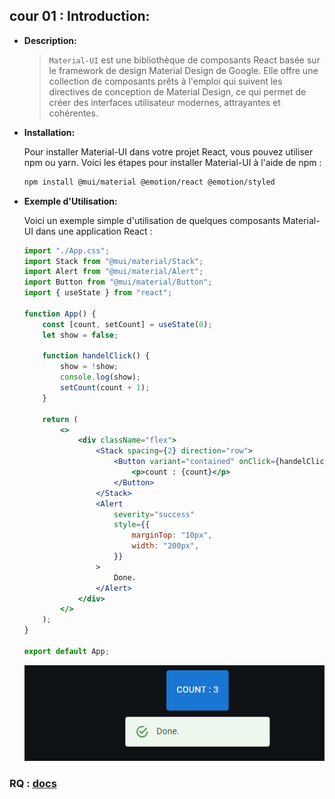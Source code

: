 ## cour 01 : **Introduction:**

-   **Description:**

    > `Material-UI` est une bibliothèque de composants React basée sur le framework de design Material Design de Google. Elle offre une collection de composants prêts à l'emploi qui suivent les directives de conception de Material Design, ce qui permet de créer des interfaces utilisateur modernes, attrayantes et cohérentes.

-   **Installation:**

    Pour installer Material-UI dans votre projet React, vous pouvez utiliser npm ou yarn. Voici les étapes pour installer Material-UI à l'aide de npm :

    ```bash
    npm install @mui/material @emotion/react @emotion/styled
    ```

-   **Exemple d'Utilisation:**

    Voici un exemple simple d'utilisation de quelques composants Material-UI dans une application React :

    ```jsx
    import "./App.css";
    import Stack from "@mui/material/Stack";
    import Alert from "@mui/material/Alert";
    import Button from "@mui/material/Button";
    import { useState } from "react";

    function App() {
        const [count, setCount] = useState(0);
        let show = false;

        function handelClick() {
            show = !show;
            console.log(show);
            setCount(count + 1);
        }

        return (
            <>
                <div className="flex">
                    <Stack spacing={2} direction="row">
                        <Button variant="contained" onClick={handelClick}>
                            <p>count : {count}</p>
                        </Button>
                    </Stack>
                    <Alert
                        severity="success"
                        style={{
                            marginTop: "10px",
                            width: "200px",
                        }}
                    >
                        Done.
                    </Alert>
                </div>
            </>
        );
    }

    export default App;
    ```

    ![alt text](image.png)

### RQ : [docs](https://mui.com/material-ui/)

